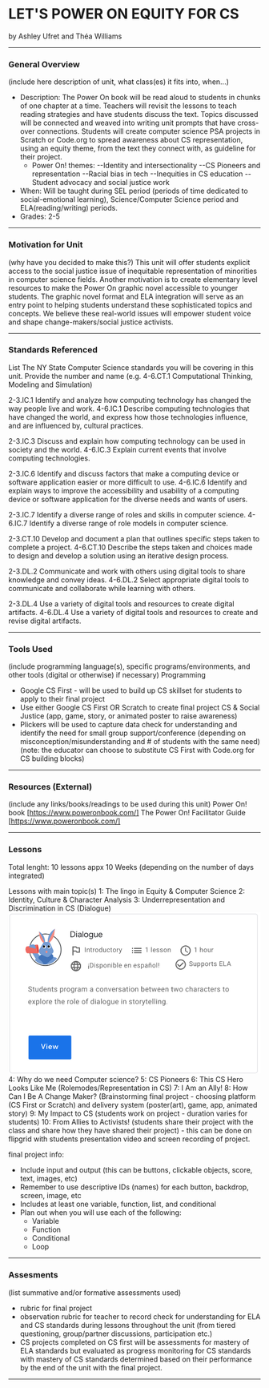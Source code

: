 # LET'S POWER ON EQUITY FOR CS
by Ashley Ufret and Théa Williams

-----

### General Overview
(include here description of unit, what class(es) it fits into, when...)
- Description: The Power On book will be read aloud to students in chunks of one chapter at a time. Teachers will revisit the lessons to teach reading strategies and have students discuss the text. Topics discussed will be connected and weaved into writing unit prompts that have cross-over connections. Students will create computer science PSA projects in Scratch or Code.org to spread awareness about CS representation, using an equity theme, from the text they connect with, as guideline for their project. 
  - Power On! themes:
    --Identity and intersectionality
    --CS Pioneers and representation
    --Racial bias in tech
    --Inequities in CS education
    --Student advocacy and social justice work
- When: Will be taught during SEL period (periods of time dedicated to social-emotional learning), Science/Computer Science period and ELA(reading/writing) periods. 
- Grades: 2-5

---

### Motivation for Unit
(why have you decided to make this?)
This unit will offer students explicit access to the social justice issue of inequitable representation of minorities in computer science fields. Another motivation is to create elementary level resources to make the Power On graphic novel accessible to younger students. The graphic novel format and ELA integration will serve as an entry point to helping students understand these sophisticated topics and concepts. We believe these real-world issues will empower student voice and shape change-makers/social justice activists.

---

### Standards Referenced
List The NY State Computer Science standards you will be covering in this unit. Provide the number and name (e.g. 4-6.CT.1 Computational Thinking, Modeling and Simulation)

2-3.IC.1    Identify and analyze how computing technology has changed the way people live and work.
4-6.IC.1    Describe computing technologies that have changed the world, and express how those technologies influence, and are influenced by, cultural practices.


2-3.IC.3    Discuss and explain how computing technology can be used in society and the world.
4-6.IC.3    Explain current events that involve computing technologies. 


2-3.IC.6    Identify and discuss factors that make a computing device or software application easier or more difficult to use.
4-6.IC.6    Identify and explain ways to improve the accessibility and usability of a computing device or software application for the diverse needs and wants of users.

2-3.IC.7    Identify a diverse range of roles and skills in computer science.
4-6.IC.7    Identify a diverse range of role models in computer science.

2-3.CT.10    Develop and document a plan that outlines specific steps taken to complete a project.
4-6.CT.10    Describe the steps taken and choices made to design and develop a solution using an iterative design process.

2-3.DL.2    Communicate and work with others using digital tools to share knowledge and convey ideas.
4-6.DL.2    Select appropriate digital tools to communicate and collaborate while learning with others. 

2-3.DL.4    Use a variety of digital tools and resources to create digital artifacts.
4-6.DL.4    Use a variety of digital tools and resources to create and revise digital artifacts.

---
### Tools Used
(include programming language(s), specific programs/environments, and other tools (digital or otherwise) if necessary)
Programming
- Google CS First - will be used to build up CS skillset for students to apply to their final project 
- Use either Google CS First OR Scratch to create final project CS & Social Justice (app, game, story, or animated poster to raise awareness)
- Plickers will be used to capture data check for understanding and identify the need for small group support/conference (depending on misconception/misunderstanding and # of students with the same need)
(note: the educator can choose to substitute CS First with Code.org for CS building blocks)
---

### Resources (External)
(include any links/books/readings to be used during this unit)
Power On! book [https://www.poweronbook.com/]
The Power On! Facilitator Guide [https://www.poweronbook.com/]

---

### Lessons
Total lenght: 10 lessons appx 10 Weeks (depending on the number of days integrated)

Lessons with main topic(s)
1: The lingo in Equity & Computer Science
2: Identity, Culture & Character Analysis 
3: Underrepresentation and Discrimination in CS (Dialogue)
![Image of Google CS First Dialogue lesson](https://github.com/hunter-teacher-cert/unit_plan-power-on-grade-2-5/blob/main/Dialogue.jpg)
4: Why do we need Computer science?
5: CS Pioneers
6: This CS Hero Looks Like Me (Rolemodes/Representation in CS)
7: I Am an Ally! 
8: How Can I Be A Change Maker? (Brainstorming final project - choosing platform (CS First or Scratch) and delivery system (poster(art), game, app, animated story)
9: My Impact to CS (students work on project - duration varies for students)
10: From Allies to Activists! (students share their project with the class and share how they have shared their project) - this can be done on flipgrid with students presentation video and screen recording of project.

final project info: 

- Include input and output (this can be buttons, clickable objects, score, text, images, etc)
- Remember to use descriptive IDs (names) for each button, backdrop, screen, image, etc
- Includes at least one variable, function, list, and conditional
- Plan out when you will use each of the following:
    - Variable
    - Function
    - Conditional 
    - Loop
 
---
### Assesments
(list summative and/or formative assessments used)
- rubric for final project
- observation rubric for teacher to record check for understanding for ELA and CS standards during lessons throughout the unit (from tiered questioning, group/partner discussions, participation etc.)
- CS projects completed on CS first will be assessments for mastery of ELA standards but evaluated as progress monitoring for CS standards with mastery of CS standards determined based on their performance by the end of the unit with the final project.
---

